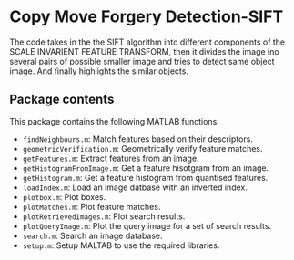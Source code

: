 Copy Move Forgery Detection-SIFT 
=====================================

The code takes in the the SIFT algorithm into different components of the SCALE INVARIENT FEATURE TRANSFORM, then it divides the image ino several pairs of possible smaller image and tries to detect same object image.
And finally highlights the similar objects.

Package contents
----------------
This package contains the following
MATLAB functions:

* `findNeighbours.m`: Match features based on their descriptors.
* `geometricVerification.m`: Geometrically verify feature matches.
* `getFeatures.m`: Extract features from an image.
* `getHistogramFromImage.m`: Get a feature hisotgram from an image.
* `getHistogram.m`: Get a feature histogram from quantised features.
* `loadIndex.m`: Load an image datbase with an inverted index.
* `plotbox.m`: Plot boxes.
* `plotMatches.m`: Plot feature matches.
* `plotRetrievedImages.m`: Plot search results.
* `plotQueryImage.m`: Plot the query image for a set of search results.
* `search.m`: Search an image database.
* `setup.m`: Setup MALTAB to use the required libraries.



